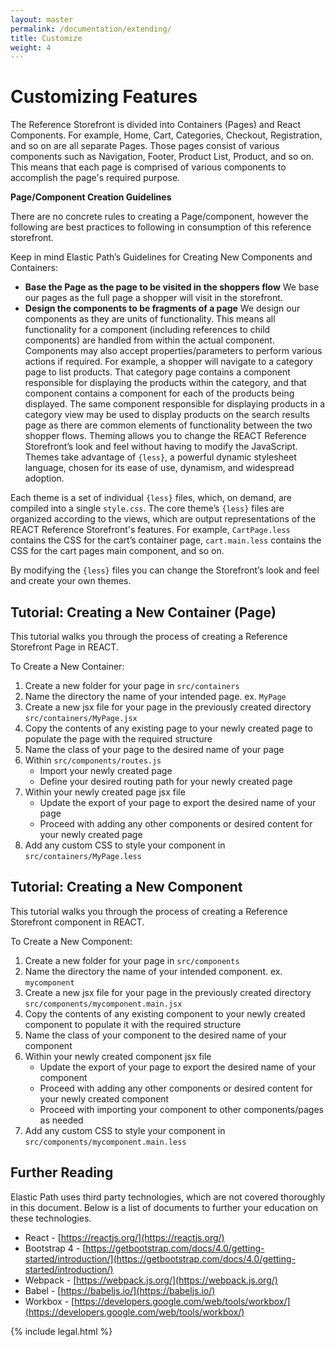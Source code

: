```yaml
---
layout: master
permalink: /documentation/extending/
title: Customize
weight: 4
---
```

Customizing Features
====================

The Reference Storefront is divided into Containers (Pages) and React Components. For example, Home, Cart, Categories, Checkout, Registration, and so on are all separate Pages. Those pages consist of various components such as Navigation, Footer, Product List, Product, and so on. This means that each page is comprised of various components to accomplish the page's required purpose.

**Page/Component Creation Guidelines**

There are no concrete rules to creating a Page/component, however the following are best practices to following in consumption of this reference storefront.

Keep in mind Elastic Path’s Guidelines for Creating New Components and Containers:

* **Base the Page as the page to be visited in the shoppers flow**
We base our pages as the full page a shopper will visit in the storefront.
* **Design the components to be fragments of a page**
We design our components as they are units of functionality. This means all functionality for a component (including references to child components) are handled from within the actual component. Components may also accept properties/parameters to perform various actions if required. For example, a shopper will navigate to a category page to list products. That category page contains a component responsible for displaying the products within the category, and that component contains a component for each of the products being displayed. The same component responsible for displaying products in a category view may be used to display products on the search results page as there are common elements of functionality between the two shopper flows.
Theming allows you to change the REACT Reference Storefront’s look and feel without having to modify the JavaScript. Themes take advantage of `{less}`, a powerful dynamic stylesheet language, chosen for its ease of use, dynamism, and widespread adoption.

Each theme is a set of individual `{less}` files, which, on demand, are compiled into a single `style.css`. The core theme’s `{less}` files are organized according to the views, which are output representations of the REACT Reference Storefront's features.
For example, `CartPage.less` contains the CSS for the cart’s container page, `cart.main.less` contains the CSS for the cart pages main component, and so on.

By modifying the `{less}` files you can change the Storefront’s look and feel and create your own themes.

## Tutorial: Creating a New Container (Page)
This tutorial walks you through the process of creating a Reference Storefront Page in REACT.

To Create a New Container:

1. Create a new folder for your page in `src/containers`
2. Name the directory the name of your intended page. ex. `MyPage`
3. Create a new jsx file for your page in the previously created directory `src/containers/MyPage.jsx`
4. Copy the contents of any existing page to your newly created page to populate the page with the required structure
5. Name the class of your page to the desired name of your page
6. Within `src/components/routes.js`
	* Import your newly created page
	* Define your desired routing path for your newly created page
7. Within your newly created page jsx file
	* Update the export of your page to export the desired name of your page
	* Proceed with adding any other components or desired content for your newly created page
8. Add any custom CSS to style your component in `src/containers/MyPage.less`

## Tutorial: Creating a New Component
This tutorial walks you through the process of creating a Reference Storefront component in REACT.

To Create a New Component:

1. Create a new folder for your page in `src/components`
2. Name the directory the name of your intended component. ex. `mycomponent`
3. Create a new jsx file for your page in the previously created directory `src/components/mycomponent.main.jsx`
4. Copy the contents of any existing component to your newly created component to populate it with the required structure
5. Name the class of your component to the desired name of your component
6. Within your newly created component jsx file
	* Update the export of your page to export the desired name of your component
	* Proceed with adding any other components or desired content for your newly created component
	* Proceed with importing your component to other components/pages as needed
7. Add any custom CSS to style your component in `src/components/mycomponent.main.less`

## Further Reading

Elastic Path uses third party technologies, which are not covered thoroughly in this document. Below is a list of documents to further your education on these technologies.

* React - [https://reactjs.org/](https://reactjs.org/)
* Bootstrap 4 - [https://getbootstrap.com/docs/4.0/getting-started/introduction/](https://getbootstrap.com/docs/4.0/getting-started/introduction/)
* Webpack - [https://webpack.js.org/](https://webpack.js.org/)
* Babel - [https://babeljs.io/](https://babeljs.io/)
* Workbox - [https://developers.google.com/web/tools/workbox/](https://developers.google.com/web/tools/workbox/)


{% include legal.html %}
